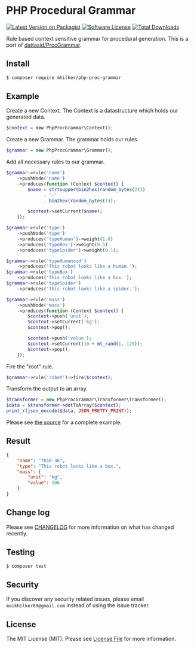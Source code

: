 # PHP Procedural Grammar

[![Latest Version on Packagist][ico-version]][link-packagist]
[![Software License][ico-license]](LICENSE.md)
[![Total Downloads][ico-downloads]][link-downloads]

Rule based context sensitive grammar for procedural generation.
This is a port of [dattasid/ProcGrammar][link-source].

## Install

``` bash
$ composer require mhilker/php-proc-grammar
```

## Example

Create a new Context. The Context is a datastructure which holds our generated data.

``` php
$context = new PhpProcGrammar\Context();
```

Create a new Grammar. The grammar holds our rules.

``` php
$grammar = new PhpProcGrammar\Grammar();
```

Add all necessary rules to our grammar.
 
``` php
$grammar->rule('name')
    ->pushNode('name')
    ->produces(function (Context $context) {
        $name = strtoupper(bin2hex(random_bytes(2)))
              . '-'
              . bin2hex(random_bytes(1));

        $context->setCurrent($name);
    });

$grammar->rule('type')
    ->pushNode('type')
    ->produces('typeHuman')->weight(1.0)
    ->produces('typeBox')->weight(0.5)
    ->produces('typeSpider')->weight(0.1);

$grammar->rule('typeHumanoid')
    ->produces('This robot looks like a human.');
$grammar->rule('typeBox')
    ->produces('This robot looks like a box.');
$grammar->rule('typeSpider')
    ->produces('This robot looks like a spider.');

$grammar->rule('mass')
    ->pushNode('mass')
    ->produces(function (Context $context) {
        $context->push('unit');
        $context->setCurrent('kg');
        $context->pop();

        $context->push('value');
        $context->setCurrent(10 + mt_rand(1, 120));
        $context->pop();
    });
```

Fire the "root" rule.

``` php
$grammar->rule('robot')->fire($context);
```

Transform the output to an array.

``` php
$transformer = new PhpProcGrammar\Transformer\Transformer();
$data = $transformer->dotToArray($context);
print_r(json_encode($data, JSON_PRETTY_PRINT));
```

Please see [the source](./resources/example/simple.php) for a complete example.

## Result

``` json
{
    "name": "7810-36",
    "type": "This robot looks like a box.",
    "mass": {
        "unit": "kg",
        "value": 106
    }
}
```

## Change log

Please see [CHANGELOG](CHANGELOG.md) for more information on what has changed recently.

## Testing

``` bash
$ composer test
```

## Security

If you discover any security related issues, please email `maikhilker89@gmail.com` instead of using the issue tracker.

## License

The MIT License (MIT). Please see [License File](LICENSE.md) for more information.

[ico-version]: https://img.shields.io/packagist/v/mhilker/php-proc-grammar.svg?style=flat-square
[ico-license]: https://img.shields.io/badge/license-MIT-brightgreen.svg?style=flat-square
[ico-downloads]: https://img.shields.io/packagist/dt/mhilker/php-proc-grammar.svg?style=flat-square

[link-packagist]: https://packagist.org/packages/mhilker/php-proc-grammar
[link-downloads]: https://packagist.org/packages/mhilker/php-proc-grammar
[link-source]: https://github.com/dattasid/ProcGrammar
